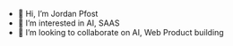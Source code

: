 - 👋 Hi, I’m Jordan Pfost
- 👀 I’m interested in AI, SAAS
- 💞️ I’m looking to collaborate on AI, Web Product building 

<!---
jordan-insoft/jordan-insoft is a ✨ special ✨ repository because its `README.md` (this file) appears on your GitHub profile.
You can click the Preview link to take a look at your changes.
--->
